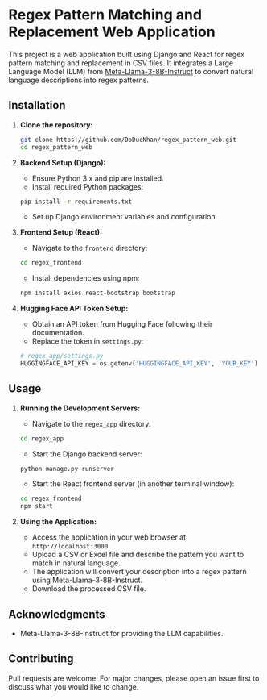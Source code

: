 # Regex Pattern Matching and Replacement Web Application

This project is a web application built using Django and React for regex pattern matching and replacement in CSV files. It integrates a Large Language Model (LLM) from [Meta-Llama-3-8B-Instruct](https://huggingface.co/meta-llama/Meta-Llama-3-8B-Instruct) to convert natural language descriptions into regex patterns.

## Installation

1. **Clone the repository:**

   ```bash
   git clone https://github.com/DoDucNhan/regex_pattern_web.git
   cd regex_pattern_web
   ```

2. **Backend Setup (Django):**

   - Ensure Python 3.x and pip are installed.
   - Install required Python packages:

    ```bash
    pip install -r requirements.txt
    ```

   - Set up Django environment variables and configuration.

3. **Frontend Setup (React):**

   - Navigate to the `frontend` directory:

    ```bash
    cd regex_frontend
    ```

   - Install dependencies using npm:

    ```bash
    npm install axios react-bootstrap bootstrap
    ```

4. **Hugging Face API Token Setup:**

   - Obtain an API token from Hugging Face following their documentation.
   - Replace the token in `settings.py`:

    ```python
    # regex_app/settings.py
    HUGGINGFACE_API_KEY = os.getenv('HUGGINGFACE_API_KEY', 'YOUR_KEY')
    ```

## Usage

1. **Running the Development Servers:**

   - Navigate to the `regex_app` directory.

    ```bash
    cd regex_app
    ```

   - Start the Django backend server:

    ```bash
    python manage.py runserver
    ```

   - Start the React frontend server (in another terminal window):

    ```bash
    cd regex_frontend
    npm start
    ```

2. **Using the Application:**

   - Access the application in your web browser at `http://localhost:3000`.
   - Upload a CSV or Excel file and describe the pattern you want to match in natural language.
   - The application will convert your description into a regex pattern using Meta-Llama-3-8B-Instruct.
   - Download the processed CSV file.

## Acknowledgments

- Meta-Llama-3-8B-Instruct for providing the LLM capabilities.

## Contributing

Pull requests are welcome. For major changes, please open an issue first to discuss what you would like to change.
